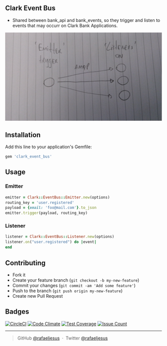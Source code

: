 ## Clark Event Bus

* Shared between bank_api and bank_events, so they trigger and listen to events
that may occurr on Clark Bank Applications.

<p align='center'>
  <img src='https://raw.githubusercontent.com/ClarkBank/clark_event_bus/master/event_bus.jpg' alt='EventBus'>
</p>

## Installation

Add this line to your application's Gemfile:

```ruby
gem 'clark_event_bus'
```

## Usage

### Emitter
```ruby
emitter = Clark::EventBus::Emitter.new(options)
routing_key = 'user.registered'
payload = {email: 'foo@mail.com'}.to_json
emitter.trigger(payload, routing_key)
```

### Listener
```ruby
listener = Clark::EventBus::Listener.new(options)
listener.on("user.registered") do |event|
end
```

## Contributing
- Fork it
- Create your feature branch (`git checkout -b my-new-feature`)
- Commit your changes (`git commit -am 'Add some feature'`)
- Push to the branch (`git push origin my-new-feature`)
- Create new Pull Request

## Badges

[![CircleCI](https://circleci.com/gh/ClarkBank/clark_event_bus.svg?style=svg)](https://circleci.com/gh/ClarkBank/clark_event_bus)
[![Code Climate](https://codeclimate.com/github/rafaeljesus/bank_ror/badges/gpa.svg)](https://codeclimate.com/github/rafaeljesus/bank_ror)
[![Test Coverage](https://codeclimate.com/github/rafaeljesus/bank_ror/badges/coverage.svg)](https://codeclimate.com/github/rafaeljesus/bank_ror/coverage)
[![Issue Count](https://codeclimate.com/github/rafaeljesus/bank_ror/badges/issue_count.svg)](https://codeclimate.com/github/rafaeljesus/bank_ror)

---

> GitHub [@rafaeljesus](https://github.com/rafaeljesus) &nbsp;&middot;&nbsp;
> Twitter [@rafaeljesus](https://twitter.com/_jesus_rafael)

